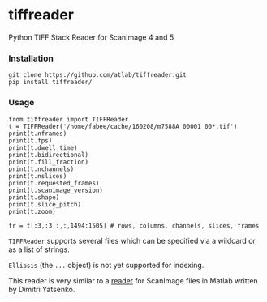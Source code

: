 # tiffreader
Python TIFF Stack Reader for ScanImage 4 and 5

### Installation
```
git clone https://github.com/atlab/tiffreader.git
pip install tiffreader/
```

### Usage
```
from tiffreader import TIFFReader
t = TIFFReader('/home/fabee/cache/160208/m7588A_00001_00*.tif')
print(t.nframes)
print(t.fps)
print(t.dwell_time)
print(t.bidirectional)
print(t.fill_fraction)
print(t.nchannels)
print(t.nslices)
print(t.requested_frames)
print(t.scanimage_version)
print(t.shape)
print(t.slice_pitch)
print(t.zoom)

fr = t[:3,:3,:,:,1494:1505] # rows, columns, channels, slices, frames
```

`TIFFReader` supports several files which can be specified via a wildcard or as a list of strings.

`Ellipsis` (the `...` object) is not yet supported for indexing. 

This reader is very similar to a [reader](https://github.com/atlab/commons/tree/master/lib/%2Bne7) for ScanImage files in Matlab written by Dimitri Yatsenko. 
